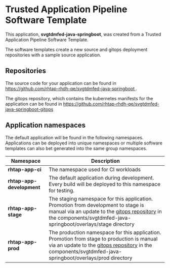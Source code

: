 # Trusted Application Pipeline Software Template

This application, **svgtdmfed-java-springboot**, was created from a Trusted Application Pipeline Software Template.

The software templates create a new source and gitops deployment repositories with a sample source application. 

## Repositories

The source code for your application can be found in [https://github.com/rhtap-rhdh-qe/svgtdmfed-java-springboot ](https://github.com/rhtap-rhdh-qe/svgtdmfed-java-springboot ).
 
The gitops repository, which contains the kubernetes manifests for the application can be found in 
[https://github.com/rhtap-rhdh-qe/svgtdmfed-java-springboot-gitops ](https://github.com/rhtap-rhdh-qe/svgtdmfed-java-springboot-gitops ) 

## Application namespaces 

The default application will be found in the following namespaces. Applications can be deployed into unique namespaces or multiple software templates can also bet generated into the same group namespaces.  

|  Namespace   |  Description   |  
| -------- | -------- |
| **rhtap-app-ci** | The namespace used for CI workloads |
| **rhtap-app-development** | The default application during development. Every build will be deployed to this namespace for testing. |
| **rhtap-app-stage** | The staging namespace for this application. Promotion from development to stage is manual via an update to the [gitops repository](https://github.com/rhtap-rhdh-qe/svgtdmfed-java-springboot-gitops ) in the components/svgtdmfed-java-springboot/overlays/stage directory |
| **rhtap-app-prod** | The production namespace for this application. Promotion from stage to production is manual via an update to the [gitops repository](https://github.com/rhtap-rhdh-qe/svgtdmfed-java-springboot-gitops ) in the components/svgtdmfed-java-springboot/overlays/prod directory |